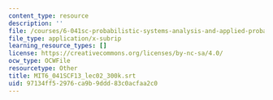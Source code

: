 ```yaml
---
content_type: resource
description: ''
file: /courses/6-041sc-probabilistic-systems-analysis-and-applied-probability-fall-2013/97134ff52976ca9b9ddd83c0acfaa2c0_MIT6_041SCF13_lec02_300k.srt
file_type: application/x-subrip
learning_resource_types: []
license: https://creativecommons.org/licenses/by-nc-sa/4.0/
ocw_type: OCWFile
resourcetype: Other
title: MIT6_041SCF13_lec02_300k.srt
uid: 97134ff5-2976-ca9b-9ddd-83c0acfaa2c0
---
```

